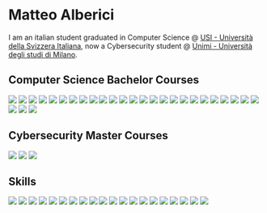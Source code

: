 # Matteo Alberici

I am an italian student graduated in Computer Science @ <a href="https://www.usi.ch"> USI - Università della Svizzera Italiana</a>, now a Cybersecurity student @ <a href="https://www.unimi.it"> Unimi - Università degli studi di Milano</a>.

## Computer Science Bachelor Courses
![](https://img.shields.io/badge/Algorithms%20and%20Data%20Structure-1st-orange)
![](https://img.shields.io/badge/Computer%20Architecture-1st-orange)
![](https://img.shields.io/badge/Calculus-1st-orange)
![](https://img.shields.io/badge/Discrete%20Structures-1st-orange)
![](https://img.shields.io/badge/Linear%20Algebra-1st-orange)
![](https://img.shields.io/badge/Programming%20Fundamentals%201-1st-orange)
![](https://img.shields.io/badge/Programming%20Fundamentals%202-1st-orange)
![](https://img.shields.io/badge/Reason%20and%20Responsibility%20in%20Decision%20Making-1st-orange)
![](https://img.shields.io/badge/Software%20Atelier%201-1st-orange)
![](https://img.shields.io/badge/Software%20Atelier%202-1st-orange)
![](https://img.shields.io/badge/Automata%20and%20Formal%20Language-2nd-green)
![](https://img.shields.io/badge/Computer%20Networking-2nd-green)
![](https://img.shields.io/badge/Data%20Management-2nd-green)
![](https://img.shields.io/badge/Introduction%20to%20Computational%20Science-2nd-green)
![](https://img.shields.io/badge/Probability%20and%20Statistics-2nd-green)
![](https://img.shields.io/badge/Programming%20Fundamentals%203-2nd-green)
![](https://img.shields.io/badge/Operating%20Systems-2nd-green)
![](https://img.shields.io/badge/Software%20Atelier%203-2nd-green)
![](https://img.shields.io/badge/Software%20Atelier%204-2nd-green)
![](https://img.shields.io/badge/Systems%20Programming%20-2nd-green)
![](https://img.shields.io/badge/Artificial%20Intelligence-3rd-blue)
![](https://img.shields.io/badge/Computer%20Graphics-3rd-blue)
![](https://img.shields.io/badge/Information%20Retrieval-3rd-blue)
![](https://img.shields.io/badge/Machine%20Learning%205-3rd-blue)
![](https://img.shields.io/badge/Numerical%20Computing-3rd-blue)
![](https://img.shields.io/badge/Quantum%20Computing%205-3rd-blue)
![](https://img.shields.io/badge/Software%20Atelier%205-3rd-blue)
![](https://img.shields.io/badge/Theory%20of%20Computation%205-3rd-blue)


## Cybersecurity Master Courses
![](https://img.shields.io/badge/Biometric%20Systems-1st-orange)
![](https://img.shields.io/badge/Privacy%20and%20Data%20Protection-1st-orange)
![](https://img.shields.io/badge/Risk%20Management-1st-orange)


## Skills
![](https://img.shields.io/badge/MacOS-informational?style=flat&logo=apple&logoColor=white&color=purple)
![](https://img.shields.io/badge/Windows-informational?style=flat&logo=windows&logoColor=white&color=purple)
![](https://img.shields.io/badge/GitHub-informational?style=flat&logo=github&logoColor=white&color=orange)
![](https://img.shields.io/badge/IntelliJ_IDEA-informational?style=flat&logo=jetbrains&logoColor=white&color=orange)
![](https://img.shields.io/badge/MongoDB-informational?style=flat&logo=mongodb&logoColor=white&color=orange)
![](https://img.shields.io/badge/Postman-informational?style=flat&logo=postman&logoColor=white&color=orange)
![](https://img.shields.io/badge/PyCharm-informational?style=flat&logo=pycharm&logoColor=white&color=orange)
![](https://img.shields.io/badge/Visual_Studio_Code-informational?style=flat&logo=visual-studio-code&logoColor=white&color=orange)
![](https://img.shields.io/badge/C/C++-informational?style=flat&logo=c&logoColor=white&color=green)
![](https://img.shields.io/badge/CSS3-informational?style=flat&logo=css3&logoColor=white&color=green)
![](https://img.shields.io/badge/HTML5-informational?style=flat&logo=html5&logoColor=white&color=green)
![](https://img.shields.io/badge/Java-informational?style=flat&logo=java&logoColor=white&color=green)
![](https://img.shields.io/badge/JavaScript-informational?style=flat&logo=javascript&logoColor=white&color=green)
![](https://img.shields.io/badge/Latex-informational?style=flat&logo=latex&logoColor=white&color=green)
![](https://img.shields.io/badge/MATLAB-informational?style=flat&logo=matrix&Color=white&color=green)
![](https://img.shields.io/badge/Python-informational?style=flat&logo=python&logoColor=white&color=green)
![](https://img.shields.io/badge/Racket-informational?style=flat&logo=racket&logoColor=white&color=green)
![](https://img.shields.io/badge/React-informational?style=flat&logo=react&logoColor=white&color=blue)
![](https://img.shields.io/badge/Scrapy-informational?style=flat&logo=python&logoColor=white&color=blue)
![](https://img.shields.io/badge/Solr-informational?style=flat&logo=apache%20solr&logoColor=white&color=blue)
